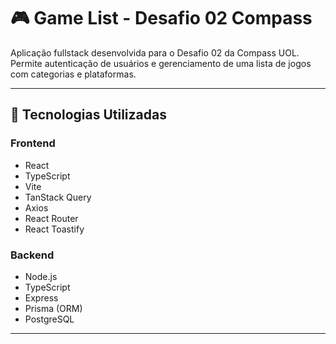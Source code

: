 # 🎮 Game List - Desafio 02 Compass

Aplicação fullstack desenvolvida para o Desafio 02 da Compass UOL. Permite autenticação de usuários e gerenciamento de uma lista de jogos com categorias e plataformas.

---

## 🚀 Tecnologias Utilizadas

### Frontend
- React
- TypeScript
- Vite
- TanStack Query
- Axios
- React Router
- React Toastify

### Backend
- Node.js
- TypeScript
- Express
- Prisma (ORM)
- PostgreSQL

---
